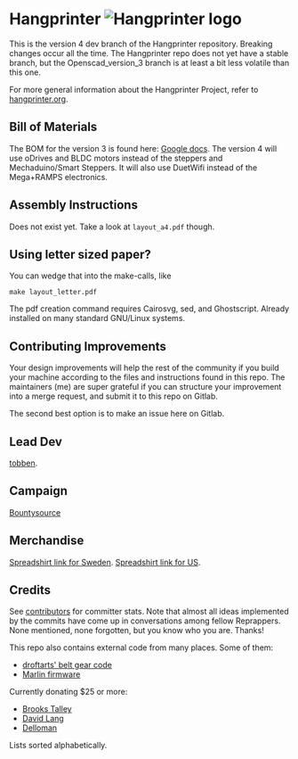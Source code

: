 Hangprinter ![Hangprinter logo](./logo_blue_50.png)
===========

This is the version 4 dev branch of the Hangprinter repository.
Breaking changes occur all the time.
The Hangprinter repo does not yet have a stable branch, but the Openscad\_version\_3 branch is at least a bit less volatile than this one.

For more general information about the Hangprinter Project, refer to [hangprinter.org](https://hangprinter.org).

Bill of Materials
----------------
The BOM for the version 3 is found here: [Google docs](https://docs.google.com/spreadsheets/d/1lOPZoF1P2OSdJcijZRVrwAEVFh3LLAnf6-s6k-hlbZU/edit?usp=sharing).
The version 4 will use oDrives and BLDC motors instead of the steppers and Mechaduino/Smart Steppers.
It will also use DuetWifi instead of the Mega+RAMPS electronics.

Assembly Instructions
---------------------
Does not exist yet. Take a look at `layout_a4.pdf` though.

Using letter sized paper?
-------------------------
You can wedge that into the make-calls, like
```
make layout_letter.pdf
```

The pdf creation command requires Cairosvg, sed, and Ghostscript. Already installed on many standard GNU/Linux systems.

Contributing Improvements
-------------------------
Your design improvements will help the rest of the community if you build your machine according to the files and instructions found in this repo.
The maintainers (me) are super grateful if you can structure your improvement into a merge request, and submit it to this repo on Gitlab.

The second best option is to make an issue here on Gitlab.

Lead Dev
---------------------------------
[tobben](https://torbjornludvigsen.com).

Campaign
---------------------------------
[Bountysource](https://salt.bountysource.com/teams/hangprinter)

Merchandise
---------------------------------
[Spreadshirt link for Sweden](https://shop.spreadshirt.se/hangprinter-merchandise/).
[Spreadshirt link for US](https://shop.spreadshirt.com/hangprinter-merchandise/).

Credits
-------
See [contributors](https://gitlab.com/tobben/hangprinter/graphs/version_4_dev) for committer stats.
Note that almost all ideas implemented by the commits have come up in conversations among fellow Reprappers.
None mentioned, none forgotten, but you know who you are.
Thanks!

This repo also contains external code from many places. Some of them:
* [droftarts' belt gear code](https://www.thingiverse.com/thing:16627)
* [Marlin firmware](https://github.com/MarlinFirmware/Marlin)

Currently donating $25 or more:
* [Brooks Talley](https://www.bountysource.com/people/62525-brooks-talley)
* [David Lang](https://www.bountysource.com/people/50149-david-lang)
* [Delloman](https://www.bountysource.com/people/56602-delloman)

Lists sorted alphabetically.
